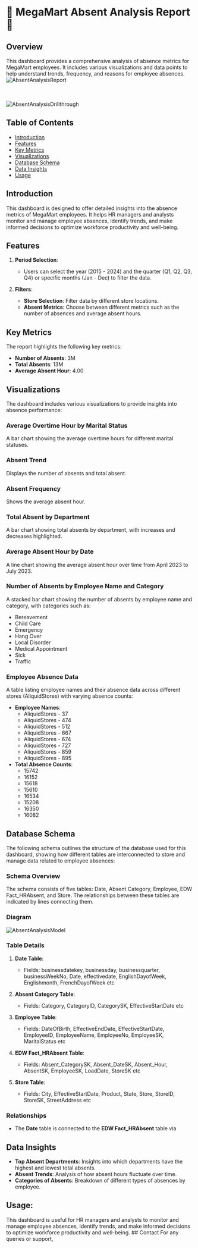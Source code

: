# 🚫 MegaMart Absent Analysis Report 🚫


## Overview
This dashboard provides a comprehensive analysis of absence metrics for MegaMart employees. It includes various visualizations and data points to help understand trends, frequency, and reasons for employee absences.
![AbsentAnalysisReport](https://github.com/rnkouser/PowerBI-Projects/blob/main/AbsentAnalysis/AbsentAnalysisReport.png)<br><br><br>

![AbsentAnalysisDrillthrough](https://github.com/rnkouser/PowerBI-Projects/blob/main/AbsentAnalysis/AbsentAnalysisDrillthrough.png)


## Table of Contents
- [Introduction](#introduction)
- [Features](#features)
- [Key Metrics](#key-metrics)
- [Visualizations](#visualizations)
- [Database Schema](#database-schema)
- [Data Insights](#data-insights)
- [Usage](#usage)


## Introduction
This dashboard is designed to offer detailed insights into the absence metrics of MegaMart employees. It helps HR managers and analysts monitor and manage employee absences, identify trends, and make informed decisions to optimize workforce productivity and well-being.

## Features
1. **Period Selection**:
   - Users can select the year (2015 - 2024) and the quarter (Q1, Q2, Q3, Q4) or specific months (Jan - Dec) to filter the data.
   
2. **Filters**:
   - **Store Selection**: Filter data by different store locations.
   - **Absent Metrics**: Choose between different metrics such as the number of absences and average absent hours.

## Key Metrics
The report highlights the following key metrics:
- **Number of Absents**: 3M
- **Total Absents**: 13M
- **Average Absent Hour**: 4.00

## Visualizations
The dashboard includes various visualizations to provide insights into absence performance:

### Average Overtime Hour by Marital Status
A bar chart showing the average overtime hours for different marital statuses.

### Absent Trend
Displays the number of absents and total absent.

### Absent Frequency
Shows the average absent hour.

### Total Absent by Department
A bar chart showing total absents by department, with increases and decreases highlighted.

### Average Absent Hour by Date
A line chart showing the average absent hour over time from April 2023 to July 2023.

### Number of Absents by Employee Name and Category
A stacked bar chart showing the number of absents by employee name and category, with categories such as:
- Bereavement
- Child Care
- Emergency
- Hang Over
- Local Disorder
- Medical Appointment
- Sick
- Traffic

### Employee Absence Data
A table listing employee names and their absence data across different stores (AliquidStores) with varying absence counts:
- **Employee Names**: 
  - AliquidStores - 37
  - AliquidStores - 474
  - AliquidStores - 512
  - AliquidStores - 667
  - AliquidStores - 674
  - AliquidStores - 727
  - AliquidStores - 859
  - AliquidStores - 895
- **Total Absence Counts**: 
  - 15742
  - 16152
  - 15618
  - 15610
  - 16534
  - 15208
  - 16350
  - 16082

## Database Schema
The following schema outlines the structure of the database used for this dashboard, showing how different tables are interconnected to store and manage data related to employee absences:

### Schema Overview
The schema consists of five tables: Date, Absent Category, Employee, EDW Fact_HRAbsent, and Store. The relationships between these tables are indicated by lines connecting them.

### Diagram
![AbsentAnalysisModel](https://github.com/rnkouser/PowerBI-Projects/blob/main/AbsentAnalysis/AbsentAnalysisModel.png)

### Table Details
1. **Date Table**:
   - Fields: businessdatekey, businessday, businessquarter, businessWeekNo, Date, effectivedate, EnglishDayofWeek, Englishmonth, FrenchDayofWeek etc

2. **Absent Category Table**:
   - Fields: Category, CategoryID, CategorySK, EffectiveStartDate etc

3. **Employee Table**:
   - Fields: DateOfBirth, EffectiveEndDate, EffectiveStartDate, EmployeeID, EmployeeName, EmployeeNo, EmployeeSK, MaritalStatus etc

4. **EDW Fact_HRAbsent Table**:
   - Fields: Absent_CategorySK, Absent_DateSK, Absent_Hour, AbsentSK, EmployeeSK, LoadDate, StoreSK etc

5. **Store Table**:
   - Fields: City, EffectiveStartDate, Product, State, Store, StoreID, StoreSK, StreetAddress etc

### Relationships
- The **Date** table is connected to the **EDW Fact_HRAbsent** table via

## Data Insights
- **Top Absent Departments**: Insights into which departments have the highest and lowest total absents.
- **Absent Trends**: Analysis of how absent hours fluctuate over time.
- **Categories of Absents**: Breakdown of different types of absences by employee.
     
## Usage:
  This dashboard is useful for HR managers and analysts to monitor and manage employee absences, identify trends, and make informed decisions to optimize workforce productivity and well-being. ## Contact For any queries or support, 
